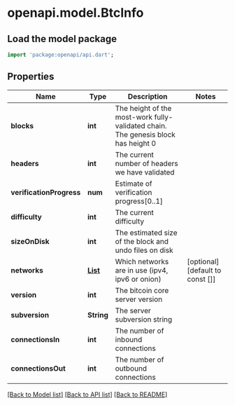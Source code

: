 # openapi.model.BtcInfo

## Load the model package
```dart
import 'package:openapi/api.dart';
```

## Properties
Name | Type | Description | Notes
------------ | ------------- | ------------- | -------------
**blocks** | **int** | The height of the most-work fully-validated chain. The genesis block has height 0 | 
**headers** | **int** | The current number of headers we have validated | 
**verificationProgress** | **num** | Estimate of verification progress[0..1] | 
**difficulty** | **int** | The current difficulty | 
**sizeOnDisk** | **int** | The estimated size of the block and undo files on disk | 
**networks** | [**List<BtcNetwork>**](BtcNetwork.md) | Which networks are in use (ipv4, ipv6 or onion) | [optional] [default to const []]
**version** | **int** | The bitcoin core server version | 
**subversion** | **String** | The server subversion string | 
**connectionsIn** | **int** | The number of inbound connections | 
**connectionsOut** | **int** | The number of outbound connections | 

[[Back to Model list]](../README.md#documentation-for-models) [[Back to API list]](../README.md#documentation-for-api-endpoints) [[Back to README]](../README.md)



